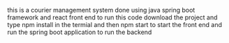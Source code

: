 this is a courier management system done using java spring boot framework and react front end
to run this code download the project and type npm install in the termial and then npm start to start the 
front end and run the spring boot application to run the backend
